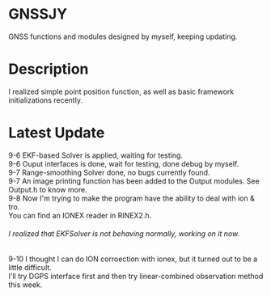 # GNSSJY
GNSS functions and modules designed by myself, keeping updating.
# Description
I realized simple point position function, as well as basic framework initializations recently. 
# Latest Update
9-6  EKF-based Solver is applied, waiting for testing. \
9-6  Ouput interfaces is done, wait for testing, done debug by myself. \
9-7  Range-smoothing Solver done, no bugs currently found. \
9-7  An image printing function has been added to the Output modules. See Output.h to know more. \
9-8  Now I'm trying to make the program have the ability to deal with ion & tro.  \
     You can find an IONEX reader in RINEX2.h. 
###### I realized that EKFSolver is not behaving normally, working on it now. 
9-10 I thought I can do ION corroection with ionex, but it turned out to be a little difficult. \
     I'll try DGPS interface first and then try linear-combined observation method this week.
